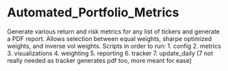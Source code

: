 # Automated_Portfolio_Metrics
Generate various return and risk metrics for any list of tickers and generate a PDF report. Allows selection between equal weights, sharpe optimized weights, and inverse vol weights.
Scripts in order to run: 1. config 2. metrics 3. visualizations 4. weighting 5. reporting 6. tracker 7. update_daily (7 not really needed as tracker generates pdf too, more meant for ease)
